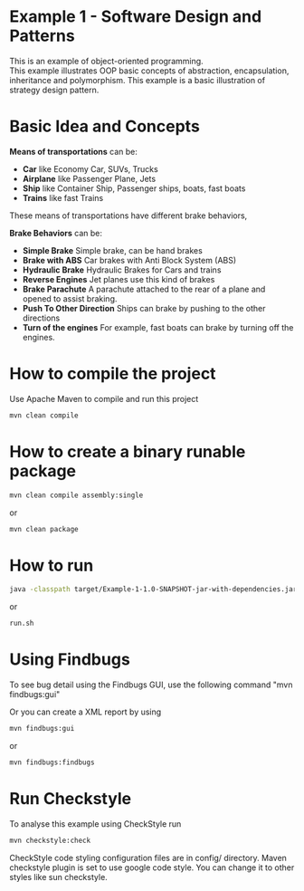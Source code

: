 # Example 1 - Software Design and Patterns

This is an example of object-oriented programming.  
This example illustrates OOP basic concepts of abstraction, encapsulation, inheritance and polymorphism. 
This example is a basic illustration of strategy design pattern. 


# Basic Idea and Concepts 

**Means of transportations** can be:  

+ **Car** like Economy Car, SUVs, Trucks
+ **Airplane** like Passenger Plane, Jets
+ **Ship** like Container Ship, Passenger ships, boats, fast boats
+ **Trains** like fast Trains

These means of transportations have different brake behaviors,  

**Brake Behaviors** can be:

+ **Simple Brake** Simple brake, can be hand brakes 
+ **Brake with ABS** Car brakes with Anti Block System (ABS)
+ **Hydraulic Brake** Hydraulic Brakes for Cars and trains
+ **Reverse Engines** Jet planes use this kind of brakes 
+ **Brake Parachute** A parachute attached to the rear of a plane and opened to assist braking. 
+ **Push To Other Direction** Ships can brake by pushing to the other directions
+ **Turn of the engines** For example, fast boats can brake by turning off the engines. 

 

  





# How to compile the project

Use Apache Maven to compile and run this project

```bash
mvn clean compile
```

# How to create a binary runable package 


```bash
mvn clean compile assembly:single
```



or 


```bash
mvn clean package
```



# How to run


```bash
java -classpath target/Example-1-1.0-SNAPSHOT-jar-with-dependencies.jar edu.bu.met.cs665.Main
```

or


```bash
run.sh 
```

# Using Findbugs 

To see bug detail using the Findbugs GUI, use the following command "mvn findbugs:gui"

Or you can create a XML report by using  


```bash
mvn findbugs:gui 
```

or 


```bash
mvn findbugs:findbugs
```

# Run Checkstyle 

To analyse this example using CheckStyle run 

```bash
mvn checkstyle:check
```


CheckStyle code styling configuration files are in config/ directory. Maven checkstyle plugin is set to use google code style. You can change it to other styles like sun checkstyle. 







